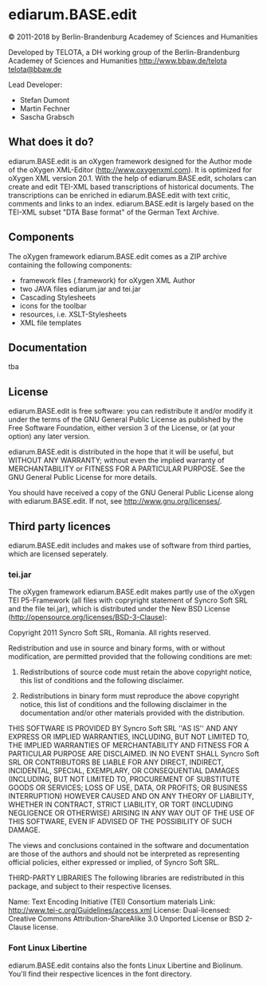 # ediarum.BASE.edit

© 2011-2018 by Berlin-Brandenburg Academey of Sciences and Humanities

Developed by TELOTA, a DH working group of the Berlin-Brandenburg Academey of Sciences and Humanities
http://www.bbaw.de/telota
telota@bbaw.de

Lead Developer:

* Stefan Dumont
* Martin Fechner
* Sascha Grabsch

## What does it do?

ediarum.BASE.edit is an oXygen framework designed for the Author mode of the oXygen XML-Editor 
(http://www.oxygenxml.com). It is optimized for oXygen XML version 20.1. With the help of
ediarum.BASE.edit, scholars can create and edit TEI-XML based transcriptions of historical
documents. The transcriptions can be enriched in ediarum.BASE.edit with text critic, comments 
and links to an index. ediarum.BASE.edit is largely based on the TEI-XML subset "DTA Base 
format" of the German Text Archive.

## Components

The oXygen framework ediarum.BASE.edit comes as a ZIP archive containing the following 
components: 

* framework files (.framework) for oXygen XML Author
* two JAVA files ediarum.jar and tei.jar
* Cascading Stylesheets
* icons for the toolbar
* resources, i.e. XSLT-Stylesheets
* XML file templates

## Documentation

tba

## License

ediarum.BASE.edit is free software: you can redistribute it and/or modify 
it under the terms of the GNU General Public License as published by
the Free Software Foundation, either version 3 of the License, or
(at your option) any later version.

ediarum.BASE.edit is distributed in the hope that it will be useful,
but WITHOUT ANY WARRANTY; without even the implied warranty of
MERCHANTABILITY or FITNESS FOR A PARTICULAR PURPOSE.  See the
GNU General Public License for more details.

You should have received a copy of the GNU General Public License
along with ediarum.BASE.edit.  If not, see <http://www.gnu.org/licenses/>.


## Third party licences

ediarum.BASE.edit includes and makes use of software from third parties, which are 
licensed seperately. 

### tei.jar

The oXygen framework ediarum.BASE.edit makes partly use of the oXygen TEI P5-Framework 
(all files with copryright statement of Syncro Soft SRL and the file tei.jar), which 
is distributed under the New BSD License (http://opensource.org/licenses/BSD-3-Clause):

Copyright 2011 Syncro Soft SRL, Romania. All rights reserved.

Redistribution and use in source and binary forms, with or without modification, are
permitted provided that the following conditions are met:

1. Redistributions of source code must retain the above copyright notice, this list of conditions and the following disclaimer.

2. Redistributions in binary form must reproduce the above copyright notice, this list of conditions and the following disclaimer in the documentation and/or other materials provided with the distribution.

THIS SOFTWARE IS PROVIDED BY Syncro Soft SRL ''AS IS'' AND ANY EXPRESS OR IMPLIED
WARRANTIES, INCLUDING, BUT NOT LIMITED TO, THE IMPLIED WARRANTIES OF MERCHANTABILITY AND
FITNESS FOR A PARTICULAR PURPOSE ARE DISCLAIMED. IN NO EVENT SHALL Syncro Soft SRL OR
CONTRIBUTORS BE LIABLE FOR ANY DIRECT, INDIRECT, INCIDENTAL, SPECIAL, EXEMPLARY, OR
CONSEQUENTIAL DAMAGES (INCLUDING, BUT NOT LIMITED TO, PROCUREMENT OF SUBSTITUTE GOODS OR
SERVICES; LOSS OF USE, DATA, OR PROFITS; OR BUSINESS INTERRUPTION) HOWEVER CAUSED AND ON
ANY THEORY OF LIABILITY, WHETHER IN CONTRACT, STRICT LIABILITY, OR TORT (INCLUDING
NEGLIGENCE OR OTHERWISE) ARISING IN ANY WAY OUT OF THE USE OF THIS SOFTWARE, EVEN IF
ADVISED OF THE POSSIBILITY OF SUCH DAMAGE.

The views and conclusions contained in the software and documentation are those of the
authors and should not be interpreted as representing official policies, either expressed
or implied, of Syncro Soft SRL.

THIRD-PARTY LIBRARIES
The following libraries are redistributed in this package, and subject to their respective licenses.

Name: Text Encoding Initiative (TEI) Consortium materials
Link: http://www.tei-c.org/Guidelines/access.xml
License: Dual-licensed: Creative Commons Attribution-ShareAlike 3.0 Unported License or BSD 2-Clause license.

### Font Linux Libertine

ediarum.BASE.edit contains also the fonts Linux Libertine and Biolinum. You'll find their respective 
licences in the font directory.